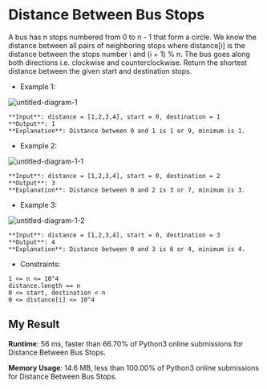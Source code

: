 # Distance Between Bus Stops

A bus has n stops numbered from 0 to n - 1 that form a circle. We know the distance between all pairs of neighboring stops where distance[i] is the distance between the stops number i and (i + 1) % n.
The bus goes along both directions i.e. clockwise and counterclockwise.
Return the shortest distance between the given start and destination stops.

- Example 1:

![untitled-diagram-1](https://user-images.githubusercontent.com/44221590/64686148-28d0e200-d4c3-11e9-9c08-8a69749600a5.jpg)

```
**Input**: distance = [1,2,3,4], start = 0, destination = 1
**Output**: 1
**Explanation**: Distance between 0 and 1 is 1 or 9, minimum is 1.
```

- Example 2:

![untitled-diagram-1-1](https://user-images.githubusercontent.com/44221590/64686155-2bcbd280-d4c3-11e9-8e8e-404be0f2ce87.jpg)

```
**Input**: distance = [1,2,3,4], start = 0, destination = 2
**Output**: 3
**Explanation**: Distance between 0 and 2 is 3 or 7, minimum is 3.
```

- Example 3:

![untitled-diagram-1-2](https://user-images.githubusercontent.com/44221590/64686157-2d959600-d4c3-11e9-9404-386bfa28ad1a.jpg)

```
**Input**: distance = [1,2,3,4], start = 0, destination = 3
**Output**: 4
**Explanation**: Distance between 0 and 3 is 6 or 4, minimum is 4.
``` 

- Constraints:

```
1 <= n <= 10^4
distance.length == n
0 <= start, destination < n
0 <= distance[i] <= 10^4
```

## My Result

**Runtime**: 56 ms, faster than 66.70% of Python3 online submissions for Distance Between Bus Stops.

**Memory Usage**: 14.6 MB, less than 100.00% of Python3 online submissions for Distance Between Bus Stops.
